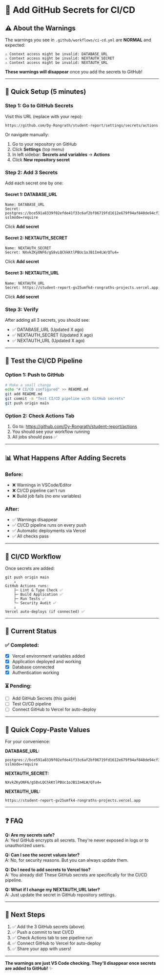 # 🔐 Add GitHub Secrets for CI/CD

## ⚠️ About the Warnings

The warnings you see in `.github/workflows/ci-cd.yml` are **NORMAL** and expected:

```
⚠️ Context access might be invalid: DATABASE_URL
⚠️ Context access might be invalid: NEXTAUTH_SECRET
⚠️ Context access might be invalid: NEXTAUTH_URL
```

**These warnings will disappear** once you add the secrets to GitHub!

---

## 🎯 Quick Setup (5 minutes)

### Step 1: Go to GitHub Secrets

Visit this URL (replace with your repo):
```
https://github.com/Dy-Rongrath/student-report/settings/secrets/actions
```

Or navigate manually:
1. Go to your repository on GitHub
2. Click **Settings** (top menu)
3. In left sidebar: **Secrets and variables** → **Actions**
4. Click **New repository secret**

### Step 2: Add 3 Secrets

Add each secret one by one:

#### Secret 1: DATABASE_URL
```
Name: DATABASE_URL
Secret: postgres://bce591a8339f02efde41f33c6af2bf06719fd1612e679f94af840de94cf35f6e:sk_s18HEzVSdGkQUOeD7Lohs@db.prisma.io:5432/postgres?sslmode=require
```
Click **Add secret**

#### Secret 2: NEXTAUTH_SECRET
```
Name: NEXTAUTH_SECRET
Secret: NXvkZKyONF6/gS8vLQChkKtlPBUc1oJB1Im4LW/QTu4=
```
Click **Add secret**

#### Secret 3: NEXTAUTH_URL
```
Name: NEXTAUTH_URL
Secret: https://student-report-gv25umfk4-rongraths-projects.vercel.app
```
Click **Add secret**

### Step 3: Verify

After adding all 3 secrets, you should see:
- ✅ DATABASE_URL (Updated X ago)
- ✅ NEXTAUTH_SECRET (Updated X ago)
- ✅ NEXTAUTH_URL (Updated X ago)

---

## 🧪 Test the CI/CD Pipeline

### Option 1: Push to GitHub
```bash
# Make a small change
echo "# CI/CD configured" >> README.md
git add README.md
git commit -m "Test CI/CD pipeline with GitHub secrets"
git push origin main
```

### Option 2: Check Actions Tab
1. Go to: https://github.com/Dy-Rongrath/student-report/actions
2. You should see your workflow running
3. All jobs should pass ✅

---

## 📊 What Happens After Adding Secrets

### Before:
- ❌ Warnings in VSCode/Editor
- ❌ CI/CD pipeline can't run
- ❌ Build job fails (no env variables)

### After:
- ✅ Warnings disappear
- ✅ CI/CD pipeline runs on every push
- ✅ Automatic deployments via Vercel
- ✅ All checks pass

---

## 🔄 CI/CD Workflow

Once secrets are added:

```
git push origin main
    ↓
GitHub Actions runs:
    ├─ Lint & Type Check ✅
    ├─ Build Application ✅
    ├─ Run Tests ✅
    └─ Security Audit ✅
    ↓
Vercel auto-deploys (if connected) ✅
```

---

## 🎯 Current Status

### ✅ Completed:
- [x] Vercel environment variables added
- [x] Application deployed and working
- [x] Database connected
- [x] Authentication working

### ⏳ Pending:
- [ ] Add GitHub Secrets (this guide)
- [ ] Test CI/CD pipeline
- [ ] Connect GitHub to Vercel for auto-deploy

---

## 📝 Quick Copy-Paste Values

For your convenience:

**DATABASE_URL:**
```
postgres://bce591a8339f02efde41f33c6af2bf06719fd1612e679f94af840de94cf35f6e:sk_s18HEzVSdGkQUOeD7Lohs@db.prisma.io:5432/postgres?sslmode=require
```

**NEXTAUTH_SECRET:**
```
NXvkZKyONF6/gS8vLQChkKtlPBUc1oJB1Im4LW/QTu4=
```

**NEXTAUTH_URL:**
```
https://student-report-gv25umfk4-rongraths-projects.vercel.app
```

---

## ❓ FAQ

**Q: Are my secrets safe?**  
A: Yes! GitHub encrypts all secrets. They're never exposed in logs or to unauthorized users.

**Q: Can I see the secret values later?**  
A: No, for security reasons. But you can always update them.

**Q: Do I need to add secrets to Vercel too?**  
A: You already did! These GitHub secrets are specifically for the CI/CD pipeline.

**Q: What if I change my NEXTAUTH_URL later?**  
A: Just update the secret in GitHub repository settings.

---

## 🚀 Next Steps

1. ✅ Add the 3 GitHub secrets (above)
2. ✅ Push a commit to test CI/CD
3. ✅ Check Actions tab to see pipeline run
4. ✅ Connect GitHub to Vercel for auto-deploy
5. ✅ Share your app with users!

---

**The warnings are just VS Code checking. They'll disappear once secrets are added to GitHub!** ✨
